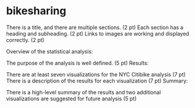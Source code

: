 # bikesharing


There is a title, and there are multiple sections. (2 pt)
Each section has a heading and subheading. (2 pt)
Links to images are working and displayed correctly. (2 pt)


Overview of the statistical analysis:

The purpose of the analysis is well defined. (5 pt)
Results:

There are at least seven visualizations for the NYC Citibike analysis (7 pt)
There is a description of the results for each visualization (7 pt)
Summary:

There is a high-level summary of the results and two additional visualizations are suggested for future analysis (5 pt)


